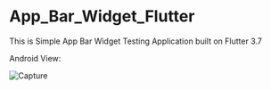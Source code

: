 # App_Bar_Widget_Flutter

This is Simple App Bar Widget Testing Application built on Flutter 3.7

Android View:

![Capture](https://user-images.githubusercontent.com/98497929/226059477-e34c2a20-d35e-4373-a66b-adc60594e4d8.PNG)
